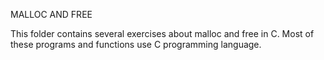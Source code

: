 MALLOC AND FREE

This folder contains several exercises about malloc and free in C.
Most of these programs and functions use C programming language.